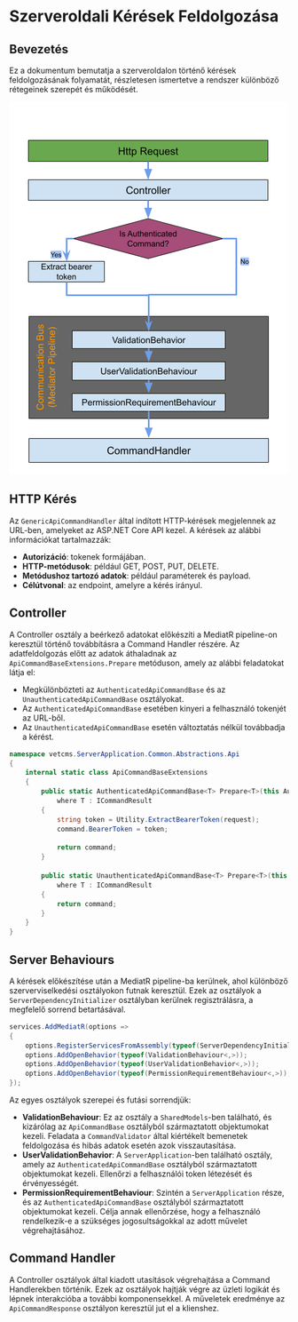# Szerveroldali Kérések Feldolgozása

## Bevezetés

Ez a dokumentum bemutatja a szerveroldalon történő kérések feldolgozásának folyamatát, részletesen ismertetve a rendszer különböző rétegeinek szerepét és működését.

![](../../assets/Server%20Side%20Command%20Handling.png)

## HTTP Kérés

Az `GenericApiCommandHandler` által indított HTTP-kérések megjelennek az URL-ben, amelyeket az ASP.NET Core API kezel. A kérések az alábbi információkat tartalmazzák:

- **Autorizáció**: tokenek formájában.
- **HTTP-metódusok**: például GET, POST, PUT, DELETE.
- **Metódushoz tartozó adatok**: például paraméterek és payload.
- **Célútvonal**: az endpoint, amelyre a kérés irányul.

## Controller

A Controller osztály a beérkező adatokat előkészíti a MediatR pipeline-on keresztül történő továbbításra a Command Handler részére. Az adatfeldolgozás előtt az adatok áthaladnak az `ApiCommandBaseExtensions.Prepare` metóduson, amely az alábbi feladatokat látja el:

- Megkülönbözteti az `AuthenticatedApiCommandBase` és az `UnauthenticatedApiCommandBase` osztályokat.
- Az `AuthenticatedApiCommandBase` esetében kinyeri a felhasználó tokenjét az URL-ből.
- Az `UnauthenticatedApiCommandBase` esetén változtatás nélkül továbbadja a kérést.

```c#
namespace vetcms.ServerApplication.Common.Abstractions.Api
{
    internal static class ApiCommandBaseExtensions
    {
        public static AuthenticatedApiCommandBase<T> Prepare<T>(this AuthenticatedApiCommandBase<T> command, HttpRequest request)
            where T : ICommandResult
        {
            string token = Utility.ExtractBearerToken(request);
            command.BearerToken = token;

            return command;
        }

        public static UnauthenticatedApiCommandBase<T> Prepare<T>(this UnauthenticatedApiCommandBase<T> command, HttpRequest request)
            where T : ICommandResult
        {
            return command;
        }
    }
}
```

## Server Behaviours

A kérések előkészítése után a MediatR pipeline-ba kerülnek, ahol különböző szerverviselkedési osztályokon futnak keresztül. Ezek az osztályok a `ServerDependencyInitializer` osztályban kerülnek regisztrálásra, a megfelelő sorrend betartásával.

```c#
services.AddMediatR(options =>
{
    options.RegisterServicesFromAssembly(typeof(ServerDependencyInitializer).Assembly);
    options.AddOpenBehavior(typeof(ValidationBehaviour<,>));
    options.AddOpenBehavior(typeof(UserValidationBehavior<,>));
    options.AddOpenBehavior(typeof(PermissionRequirementBehaviour<,>));
});
```

Az egyes osztályok szerepei és futási sorrendjük:

- **ValidationBehaviour**: Ez az osztály a `SharedModels`-ben található, és kizárólag az `ApiCommandBase` osztályból származtatott objektumokat kezeli. Feladata a `CommandValidator` által kiértékelt bemenetek feldolgozása és hibás adatok esetén azok visszautasítása.
- **UserValidationBehavior**: A `ServerApplication`-ben található osztály, amely az `AuthenticatedApiCommandBase` osztályból származtatott objektumokat kezeli. Ellenőrzi a felhasználói token létezését és érvényességét.
- **PermissionRequirementBehaviour**: Szintén a `ServerApplication` része, és az `AuthenticatedApiCommandBase` osztályból származtatott objektumokat kezeli. Célja annak ellenőrzése, hogy a felhasználó rendelkezik-e a szükséges jogosultságokkal az adott művelet végrehajtásához.

## Command Handler

A Controller osztályok által kiadott utasítások végrehajtása a Command Handlerekben történik. Ezek az osztályok hajtják végre az üzleti logikát és lépnek interakcióba a további komponensekkel. A műveletek eredménye az `ApiCommandResponse` osztályon keresztül jut el a klienshez.

